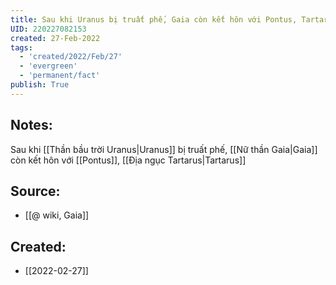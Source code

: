 ```yaml
---
title: Sau khi Uranus bị truất phế, Gaia còn kết hôn với Pontus, Tartarus
UID: 220227082153
created: 27-Feb-2022
tags:
  - 'created/2022/Feb/27'
  - 'evergreen'
  - 'permanent/fact'
publish: True
---
```

## Notes:
Sau khi [[Thần bầu trời Uranus|Uranus]] bị truất phế, [[Nữ thần Gaia|Gaia]] còn kết hôn với [[Pontus]], [[Địa ngục Tartarus|Tartarus]]

## Source:
- [[@ wiki, Gaia]]





## Created:
- [[2022-02-27]]
